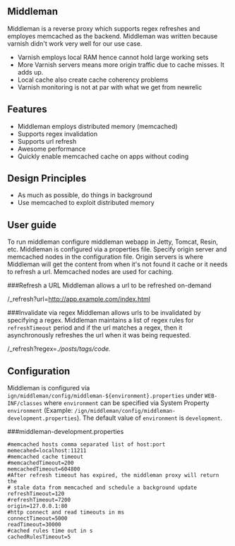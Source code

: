 Middleman
-----------
Middleman is a reverse proxy which supports regex refreshes and employes memcached as the backend. Middleman was written because varnish didn't work very well for our use case. 

 - Varnish employs local RAM hence cannot hold large working sets
 - More Varnish servers means more origin traffic due to cache misses. It adds up. 
 - Local cache also create cache coherency problems
 - Varnish monitoring is not at par with what we get from newrelic

Features
-------
 - Middleman employs distributed memory (memcached) 
 - Supports regex invalidation
 - Supports url refresh
 - Awesome performance
 - Quickly enable memcached cache on apps without coding

Design Principles
--------
 - As much as possible, do things in background 
 - Use memcached to exploit distributed memory 

User guide
------
To run middleman configure middleman webapp in Jetty, Tomcat, Resin, etc. Middleman is configured via a properties file. Specify origin server and memcached nodes in the configuration file. Origin servers is where Middleman will get the content from when it's not found it cache or it needs to refresh a url. Memcached nodes are used for caching. 

###Refresh a URL
Middleman allows a url to be refreshed on-demand 

   /_refresh?url=http://app.example.com/index.html

###Invalidate via regex
Middleman allows urls to be invalidated by specifying a regex. Middleman maintains a list of regex rules for `refreshTimeout` period and if the url matches a regex, then it asynchronously refreshes the url when it was being requested.

   /_refresh?regex=.*/posts/tags/code.*


Configuration
------
Middleman is configured via `ign/middleman/config/middleman-${environment}.properties` under `WEB-INF/classes` where `environment` can be specified via System Property `environment` (Example: `/ign/middleman/config/middleman-development.properties`). The default value of `environment` is `development`.

###middleman-development.properties 

    #memcached hosts comma separated list of host:port
    memecahed=localhost:11211
    #memcached cache timeout
    #memcachedTimeout=200
    memcachedTimeout=604800
    #After refresh timeout has expired, the middleman proxy will return the 
    # stale data from memcached and schedule a background update
    refreshTimeout=120
    #refreshTimeout=7200
    origin=127.0.0.1:80
    #http connect and read timeouts in ms
    connectTimeout=5000
    readTimeout=30000
    #cached rules time out in s
    cachedRulesTimeout=5
